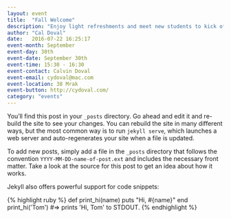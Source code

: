 ```yaml
---
layout: event
title:  "Fall Welcome"
description: "Enjoy light refreshments and meet new students to kick off Fall quarter"
author: "Cal Doval"
date:   2016-07-22 16:25:17
event-month: September
event-day: 30th
event-date: September 30th
event-time: 15:30 - 16:30
event-contact: Calvin Doval
event-email: cydoval@mac.com
event-location: 38 Mrak
event-button: http://cydoval.com/
category: "events"
---
```


You’ll find this post in your `_posts` directory. Go ahead and edit it and re-build the site to see your changes. You can rebuild the site in many different ways, but the most common way is to run `jekyll serve`, which launches a web server and auto-regenerates your site when a file is updated.

To add new posts, simply add a file in the `_posts` directory that follows the convention `YYYY-MM-DD-name-of-post.ext` and includes the necessary front matter. Take a look at the source for this post to get an idea about how it works.

Jekyll also offers powerful support for code snippets:

{% highlight ruby %}
def print_hi(name)
  puts "Hi, #{name}"
end
print_hi('Tom')
#=> prints 'Hi, Tom' to STDOUT.
{% endhighlight %}

